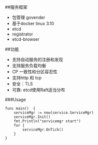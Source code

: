 ##服务框架
* 包管理 govender
* 基于docker linux 3.10
* etcd
* registrator
* etcd-browser

##功能
* 支持自动服务的注册和发现
* 支持服务负载均衡
* CP 一致性和分区容忍性
* 支持http 和 tcp
* 安全：TLS
* 可靠: etcd使用Raft适当分布

###Usage
```
func main()  {
    serviceMgr := new(service.ServiceMgr)
    serviceMgr.Init()
    fmt.Println("servicemgr start")
    for {
        serviceMgr.OnTick()
    }
}
```
